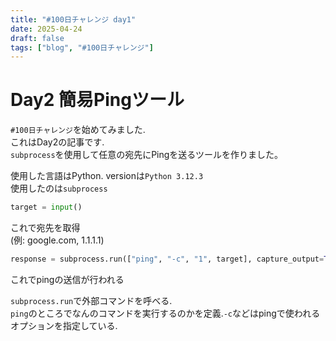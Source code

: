 ```yaml
---
title: "#100日チャレンジ day1"
date: 2025-04-24
draft: false
tags: ["blog", "#100日チャレンジ"]
---
```


# Day2 簡易Pingツール
`#100日チャレンジ`を始めてみました.  
これはDay2の記事です.  
`subprocess`を使用して任意の宛先にPingを送るツールを作りました。    

使用した言語はPython. versionは`Python 3.12.3`  
使用したのは`subprocess` 

```python
target = input()
```
これで宛先を取得  
(例: google.com, 1.1.1.1)

```python
response = subprocess.run(["ping", "-c", "1", target], capture_output=True, text=True)
```
これでpingの送信が行われる

`subprocess.run`で外部コマンドを呼べる.  
`ping`のところでなんのコマンドを実行するのかを定義.`-c`などはpingで使われるオプションを指定している.  